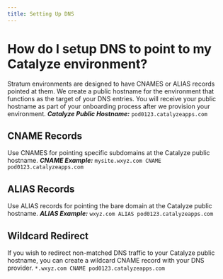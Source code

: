 ```yaml
---
title: Setting Up DNS
---
```


# How do I setup DNS to point to my Catalyze environment?

Stratum environments are designed to have CNAMES or ALIAS records pointed at them. We create a public hostname for the environment that functions as the target of your DNS entries. You will receive your public hostname as part of your onboarding process after we provision your environment. ***Catalyze Public Hostname:*** `pod0123.catalyzeapps.com`

## CNAME Records

Use CNAMES for pointing specific subdomains at the Catalyze public hostname. ***CNAME Example:*** `mysite.wxyz.com CNAME pod0123.catalyzeapps.com`

## ALIAS Records

Use ALIAS records for pointing the bare domain at the Catalyze public hostname. ***ALIAS Example:*** `wxyz.com ALIAS pod0123.catalyzeapps.com`

## Wildcard Redirect

If you wish to redirect non-matched DNS traffic to your Catalyze public hostname, you can create a wildcard CNAME record with your DNS provider. `*.wxyz.com CNAME pod0123.catalyzeapps.com`
